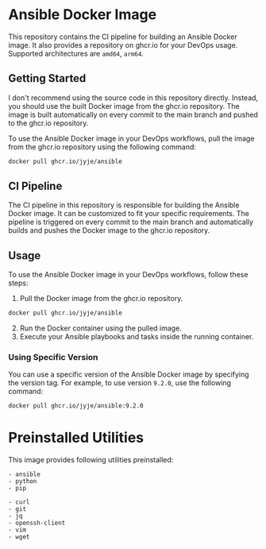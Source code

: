 # Ansible Docker Image

This repository contains the CI pipeline for building an Ansible Docker image. It also provides a repository on ghcr.io for your DevOps usage. Supported architectures are `amd64`, `arm64`.

## Getting Started

I don't recommend using the source code in this repository directly. Instead, you should use the built Docker image from the ghcr.io repository. The image is built automatically on every commit to the main branch and pushed to the ghcr.io repository.

To use the Ansible Docker image in your DevOps workflows, pull the image from the ghcr.io repository using the following command:

```bash
docker pull ghcr.io/jyje/ansible
```

## CI Pipeline

The CI pipeline in this repository is responsible for building the Ansible Docker image. It can be customized to fit your specific requirements. The pipeline is triggered on every commit to the main branch and automatically builds and pushes the Docker image to the ghcr.io repository.

## Usage

To use the Ansible Docker image in your DevOps workflows, follow these steps:

1. Pull the Docker image from the ghcr.io repository.

```bash
docker pull ghcr.io/jyje/ansible
```
2. Run the Docker container using the pulled image.
3. Execute your Ansible playbooks and tasks inside the running container.

### Using Specific Version

You can use a specific version of the Ansible Docker image by specifying the version tag. For example, to use version `9.2.0`, use the following command:

```bash
docker pull ghcr.io/jyje/ansible:9.2.0
```



# Preinstalled Utilities
This image provides following utilities preinstalled:
```
- ansible
- python
- pip

- curl
- git
- jq
- openssh-client
- vim
- wget
```
